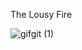 The Lousy Fire

![gifgit (1)](https://github.com/user-attachments/assets/9a3574b9-7dae-4e64-8231-a46cab208bd3)
